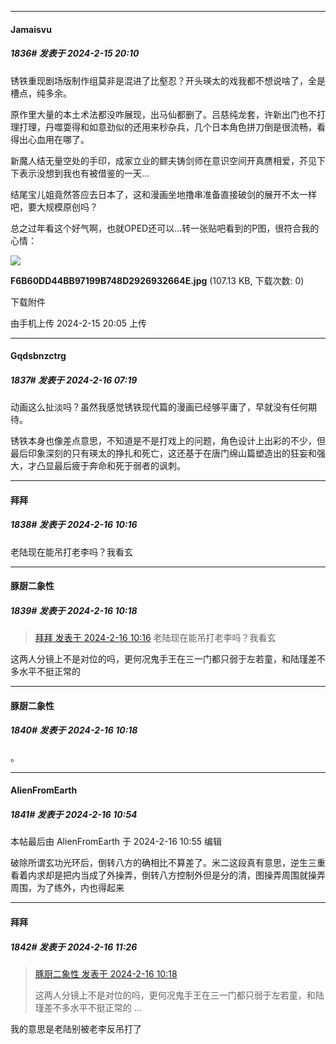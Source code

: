 
*****

####  Jamaisvu  
##### 1836#       发表于 2024-2-15 20:10

锈铁重现剧场版制作组莫非是混进了比壑忍？开头瑛太的戏我都不想说啥了，全是槽点，纯多余。

原作里大量的本土术法都没咋展现，出马仙都删了。吕慈纯龙套，许新出门也不打理打理，丹噬耍得和如意劲似的还用来秒杂兵，几个日本角色拼刀倒是很流畅，看得出心血用在哪了。

新魔人结无量空处的手印，成家立业的鳏夫铸剑师在意识空间开真赝相爱，芥见下下表示没想到我也有被借鉴的一天...

结尾宝儿姐竟然答应去日本了，这和漫画坐地撸串准备直接破剑的展开不太一样吧，要大规模原创吗？

总之过年看这个好气啊，也就OPED还可以...转一张贴吧看到的P图，很符合我的心情：

<img src="https://img.saraba1st.com/forum/202402/15/200531s9h8vtzzfuim7efa.jpg" referrerpolicy="no-referrer">

<strong>F6B60DD44BB97199B748D2926932664E.jpg</strong> (107.13 KB, 下载次数: 0)

下载附件

由手机上传
2024-2-15 20:05 上传


*****

####  Gqdsbnzctrg  
##### 1837#       发表于 2024-2-16 07:19

动画这么扯淡吗？虽然我感觉锈铁现代篇的漫画已经够平庸了，早就没有任何期待。

锈铁本身也像差点意思，不知道是不是打戏上的问题，角色设计上出彩的不少，但最后印象深刻的只有瑛太的挣扎和死亡，这还基于在唐门绵山篇塑造出的狂妄和强大，才凸显最后疲于奔命和死于弱者的讽刺。


*****

####  拜拜  
##### 1838#       发表于 2024-2-16 10:16

老陆现在能吊打老李吗？我看玄

*****

####  豚厨二象性  
##### 1839#       发表于 2024-2-16 10:18

<blockquote><a href="httphttps://bbs.saraba1st.com/2b/forum.php?mod=redirect&amp;goto=findpost&amp;pid=63969961&amp;ptid=1539923" target="_blank">拜拜 发表于 2024-2-16 10:16</a>
老陆现在能吊打老李吗？我看玄</blockquote>
这两人分镜上不是对位的吗，更何况鬼手王在三一门都只弱于左若童，和陆瑾差不多水平不挺正常的

*****

####  豚厨二象性  
##### 1840#       发表于 2024-2-16 10:18

。


*****

####  AlienFromEarth  
##### 1841#       发表于 2024-2-16 10:54

 本帖最后由 AlienFromEarth 于 2024-2-16 10:55 编辑 

破除所谓玄功光环后，倒转八方的确相比不算差了。米二这段真有意思，逆生三重看着内求却是把内当成了外操弄，倒转八方控制外但是分的清，图操弄周围就操弄周围，为了练外，内也得起来


*****

####  拜拜  
##### 1842#       发表于 2024-2-16 11:26

<blockquote><a href="httphttps://bbs.saraba1st.com/2b/forum.php?mod=redirect&amp;goto=findpost&amp;pid=63969980&amp;ptid=1539923" target="_blank">豚厨二象性 发表于 2024-2-16 10:18</a>

这两人分镜上不是对位的吗，更何况鬼手王在三一门都只弱于左若童，和陆瑾差不多水平不挺正常的 ...</blockquote>
我的意思是老陆别被老李反吊打了

